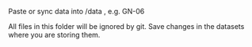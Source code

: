 Paste or sync data into /data , e.g. GN-06

All files in this folder will be ignored by git. Save changes in the datasets where you are storing them.